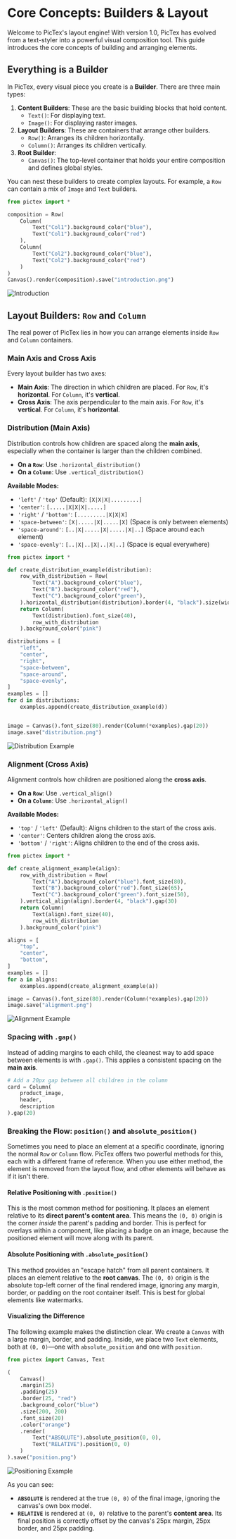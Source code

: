 # Core Concepts: Builders & Layout

Welcome to PicTex's layout engine! With version 1.0, PicTex has evolved from a text-styler into a powerful visual composition tool. This guide introduces the core concepts of building and arranging elements.

## Everything is a Builder

In PicTex, every visual piece you create is a **Builder**. There are three main types:

1.  **Content Builders**: These are the basic building blocks that hold content.
    -   `Text()`: For displaying text.
    -   `Image()`: For displaying raster images.
2.  **Layout Builders**: These are containers that arrange other builders.
    -   `Row()`: Arranges its children horizontally.
    -   `Column()`: Arranges its children vertically.
3.  **Root Builder**:
    -   `Canvas()`: The top-level container that holds your entire composition and defines global styles.

You can nest these builders to create complex layouts. For example, a `Row` can contain a mix of `Image` and `Text` builders.

```python
from pictex import *

composition = Row(
    Column(
        Text("Col1").background_color("blue"),
        Text("Col1").background_color("red")
    ),
    Column(
        Text("Col2").background_color("blue"),
        Text("Col2").background_color("red")
    )
)
Canvas().render(composition).save("introduction.png")
```

![Introduction](https://res.cloudinary.com/dlvnbnb9v/image/upload/v1754098899/introduction_gtjc6f.png)

## Layout Builders: `Row` and `Column`

The real power of PicTex lies in how you can arrange elements inside `Row` and `Column` containers.

### Main Axis and Cross Axis

Every layout builder has two axes:
-   **Main Axis**: The direction in which children are placed. For `Row`, it's **horizontal**. For `Column`, it's **vertical**.
-   **Cross Axis**: The axis perpendicular to the main axis. For `Row`, it's **vertical**. For `Column`, it's **horizontal**.

### Distribution (Main Axis)

Distribution controls how children are spaced along the **main axis**, especially when the container is larger than the children combined.

-   **On a `Row`**: Use `.horizontal_distribution()`
-   **On a `Column`**: Use `.vertical_distribution()`

**Available Modes:**
-   `'left'` / `'top'` (Default): `[X|X|X|.........]`
-   `'center'`: `[.....|X|X|X|.....]`
-   `'right'` / `'bottom'`: `[.........|X|X|X]`
-   `'space-between'`: `[X|.....|X|.....|X]` (Space is only between elements)
-   `'space-around'`: `[..|X|.....|X|.....|X|..]` (Space around each element)
-   `'space-evenly'`: `[..|X|..|X|..|X|..]` (Space is equal everywhere)

```python
from pictex import *

def create_distribution_example(distribution):
    row_with_distribution = Row(
        Text("A").background_color("blue"),
        Text("B").background_color("red"),
        Text("C").background_color("green"),
    ).horizontal_distribution(distribution).border(4, "black").size(width=300)
    return Column(
        Text(distribution).font_size(40),
        row_with_distribution
    ).background_color("pink")

distributions = [
    "left",
    "center",
    "right",
    "space-between",
    "space-around",
    "space-evenly",
]
examples = []
for d in distributions:
    examples.append(create_distribution_example(d))


image = Canvas().font_size(80).render(Column(*examples).gap(20))
image.save("distribution.png")
```

![Distribution Example](https://res.cloudinary.com/dlvnbnb9v/image/upload/v1754098899/distribution_vr3al5.png)

### Alignment (Cross Axis)

Alignment controls how children are positioned along the **cross axis**.

-   **On a `Row`**: Use `.vertical_align()`
-   **On a `Column`**: Use `.horizontal_align()`

**Available Modes:**
-   `'top'` / `'left'` (Default): Aligns children to the start of the cross axis.
-   `'center'`: Centers children along the cross axis.
-   `'bottom'` / `'right'`: Aligns children to the end of the cross axis.

```python
from pictex import *

def create_alignment_example(align):
    row_with_distribution = Row(
        Text("A").background_color("blue").font_size(80),
        Text("B").background_color("red").font_size(65),
        Text("C").background_color("green").font_size(50),
    ).vertical_align(align).border(4, "black").gap(30)
    return Column(
        Text(align).font_size(40),
        row_with_distribution
    ).background_color("pink")

aligns = [
    "top",
    "center",
    "bottom",
]
examples = []
for a in aligns:
    examples.append(create_alignment_example(a))

image = Canvas().font_size(80).render(Column(*examples).gap(20))
image.save("alignment.png")
```

![Alignment Example](https://res.cloudinary.com/dlvnbnb9v/image/upload/v1754098899/distribution_vr3al5.png)

### Spacing with `.gap()`

Instead of adding margins to each child, the cleanest way to add space between elements is with `.gap()`. This applies a consistent spacing on the **main axis**.

```python
# Add a 20px gap between all children in the column
card = Column(
    product_image,
    header,
    description
).gap(20)
```

### Breaking the Flow: `position()` and `absolute_position()`

Sometimes you need to place an element at a specific coordinate, ignoring the normal `Row` or `Column` flow. PicTex offers two powerful methods for this, each with a different frame of reference. When you use either method, the element is removed from the layout flow, and other elements will behave as if it isn't there.

#### Relative Positioning with `.position()`

This is the most common method for positioning. It places an element relative to its **direct parent's content area**. This means the `(0, 0)` origin is the corner *inside* the parent's padding and border. This is perfect for overlays within a component, like placing a badge on an image, because the positioned element will move along with its parent.

#### Absolute Positioning with `.absolute_position()`

This method provides an "escape hatch" from all parent containers. It places an element relative to the **root canvas**. The `(0, 0)` origin is the absolute top-left corner of the final rendered image, ignoring any margin, border, or padding on the root container itself. This is best for global elements like watermarks.

#### Visualizing the Difference

The following example makes the distinction clear. We create a `Canvas` with a large margin, border, and padding. Inside, we place two `Text` elements, both at `(0, 0)`—one with `absolute_position` and one with `position`.

```python
from pictex import Canvas, Text

(
    Canvas()
    .margin(25)
    .padding(25)
    .border(25, "red")
    .background_color("blue")
    .size(200, 200)
    .font_size(20)
    .color("orange")
    .render(
        Text("ABSOLUTE").absolute_position(0, 0),
        Text("RELATIVE").position(0, 0)
    )
).save("position.png")
```

![Positioning Example](https://res.cloudinary.com/dlvnbnb9v/image/upload/v1754260873/position_uxawu1.png)

As you can see:
-   **`ABSOLUTE`** is rendered at the true `(0, 0)` of the final image, ignoring the canvas's own box model.
-   **`RELATIVE`** is rendered at `(0, 0)` relative to the parent's **content area**. Its final position is correctly offset by the canvas's 25px margin, 25px border, and 25px padding.
